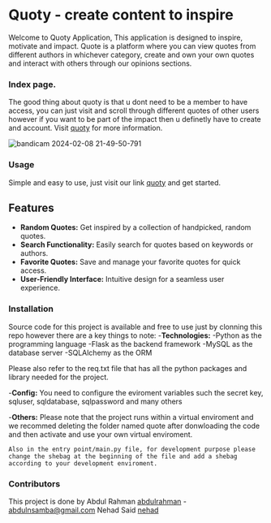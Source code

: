 # Quoty - create content to inspire

Welcome to Quoty Application, This application is designed to inspire, motivate and impact.
Quote is a platform where you can view quotes from different authors in whichever category, create and own your own quotes and interact with others through our opinions sections.

### Index page.
The good thing about quoty is that u dont need to be a member to have access, you can just visit and scroll through different quotes of other users however if you want to be part of the impact then u definetly have to create and account. Visit [quoty](http://www.quoty.tech/) for more information.

![bandicam 2024-02-08 21-49-50-791](https://github.com/Nehad-Said/Quoty_App/assets/29124204/cbfd5658-39b4-4adc-9fa2-4876b16fac3b)

### Usage
Simple and easy to use, just visit our link [quoty](http://www.quoty.tech/) and get started.

## Features

- **Random Quotes:** Get inspired by a collection of handpicked, random quotes.
- **Search Functionality:** Easily search for quotes based on keywords or authors.
- **Favorite Quotes:** Save and manage your favorite quotes for quick access.
- **User-Friendly Interface:** Intuitive design for a seamless user experience.

### Installation
Source code for this project is available and free to use just by clonning this repo however there are a key things to note:
-**Technologies:**
	-Python as the programming language
	-Flask as the backend framework
	-MySQL as the database server
	-SQLAlchemy as the ORM

 Please also refer to the req.txt file that has all the python packages and library needed for the project.

-**Config:**
	You need to configure the eviroment variables such the secret key, sqluser, sqldatabase, sqlpassword and many others

 -**Others:**
	Please note that the project runs within a virtual enviroment and we recommed deleting the folder named quote after donwloading the code and then activate and use your own virtual enviroment.

	Also in the entry point/main.py file, for development purpose please change the shebag at the beginning of the file and add a shebag according to your development enviroment.

### Contributors
This project is done by 
Abdul Rahman [abdulrahman](https://github.com/Abdul17rahman) - abdulnsamba@gmail.com
Nehad Said [nehad](https://github.com/Nehad-Said)


